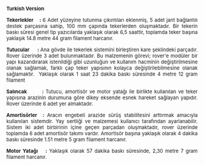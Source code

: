 <b><font size="2">Turkish Version</font></b><p align="justify"><font size="2">
<b>Tekerlekler&nbsp;&nbsp;&nbsp; : </b>6 Adet yüzeyine tutunma çıkıntıları 
eklenmiş, 5 adet jant bağlantılı destek parçasına sahip, 100 mm çapında 
tekerlerden oluşmaktadır. Bir tekerin baskı süresi genel tip yazıcılarda 
yaklaşık olarak 6,5 saattir, toplamda teker başına yaklaşık 14.8 metre 44 gram 
filament harcanır. </font></p>
<p align="justify"><b><font size="2">Tutucular&nbsp;&nbsp;&nbsp;&nbsp;&nbsp; :
</font></b><font size="2">Ana gövde ile tekerlek sistemini birleştiren kare 
şeklindeki parçadır. Rover üzerinde 3 adet bulunmaktadır. Bu malzemenin görevi; 
rover'e modüler bir yapı kazandırarak istenildiği gibi uzunluğun ve kullanım 
hacminin değiştirilmesine olanak sağlamak, farklı çap teker yapısının kolayca 
değiştirilebilmesine olanak sağlamaktır.&nbsp; Yaklaşık olarak 1 saat 23 dakika 
baskı süresinde 4 metre 12 gram filament&nbsp;&nbsp;&nbsp;&nbsp;&nbsp; </font>
</p>
<p align="justify"><b><font size="2">Salıncak&nbsp;&nbsp;&nbsp;&nbsp;&nbsp;&nbsp;&nbsp; 
: </font></b><font size="2">Tutucu, amortisör ve motor yatağı ile birlikte 
kullanılan ve teker yapısına arazinin durumuna göre dikey eksende esnek hareket 
sağlayan yapıdır. Rover üzerinde 6 adet yer almaktadır.</font></p>
<p align="justify"><b><font size="2">Amortisörler&nbsp; : </font></b>
<font size="2">Aracın engebeli arazide sürüş stabilitesini arttırmak amacıyla 
kullanılan sistemdir. Yay sertliği ve malzemesi kullanıcı tarafından 
ayarlanabilir. Sistem iki adet birbirinin içine geçen parçadan oluşmaktadır, 
rover üzerinde toplamda 6 adet amortisör takımı vardır. Amortisör başına 
yaklaşık olarak 4 dakika baskı süresinde 1.51 metre 5 gram filament harcanır.</font></p>
<p align="justify"><font size="2"><b>Motor Yatağı&nbsp;&nbsp;&nbsp; :</b> 
Yaklaşık olarak 57 dakika baskı süresinde, 2,30 metre 7 gram filament harcanır.</font></p>
